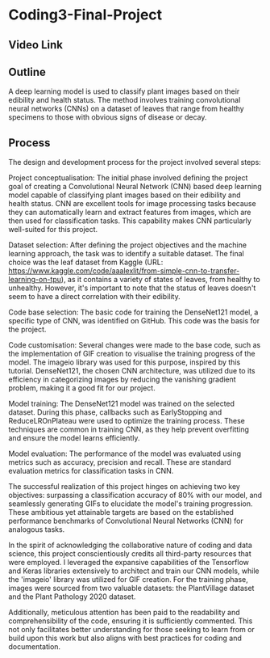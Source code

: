 # Coding3-Final-Project
## Video Link

## Outline
A deep learning model is used to classify plant images based on their edibility and health status. The method involves training convolutional neural networks (CNNs) on a dataset of leaves that range from healthy specimens to those with obvious signs of disease or decay.


## Process
The design and development process for the project involved several steps:

Project conceptualisation: The initial phase involved defining the project goal of creating a Convolutional Neural Network (CNN) based deep learning model capable of classifying plant images based on their edibility and health status. CNN are excellent tools for image processing tasks because they can automatically learn and extract features from images, which are then used for classification tasks. This capability makes CNN particularly well-suited for this project.

Dataset selection: After defining the project objectives and the machine learning approach, the task was to identify a suitable dataset. The final choice was the leaf dataset from Kaggle (URL: https://www.kaggle.com/code/aaalexlit/from-simple-cnn-to-transfer-learning-on-tpu), as it contains a variety of states of leaves, from healthy to unhealthy. However, it's important to note that the status of leaves doesn't seem to have a direct correlation with their edibility.

Code base selection: The basic code for training the DenseNet121 model, a specific type of CNN, was identified on GitHub. This code was the basis for the project.

Code customisation: Several changes were made to the base code, such as the implementation of GIF creation to visualise the training progress of the model. The imageio library was used for this purpose, inspired by this tutorial. DenseNet121, the chosen CNN architecture, was utilized due to its efficiency in categorizing images by reducing the vanishing gradient problem, making it a good fit for our project.

Model training: The DenseNet121 model was trained on the selected dataset. During this phase, callbacks such as EarlyStopping and ReduceLROnPlateau were used to optimize the training process. These techniques are common in training CNN, as they help prevent overfitting and ensure the model learns efficiently.

Model evaluation: The performance of the model was evaluated using metrics such as accuracy, precision and recall. These are standard evaluation metrics for classification tasks in CNN. 

The successful realization of this project hinges on achieving two key objectives: surpassing a classification accuracy of 80% with our model, and seamlessly generating GIFs to elucidate the model's training progression. These ambitious yet attainable targets are based on the established performance benchmarks of Convolutional Neural Networks (CNN) for analogous tasks.

In the spirit of acknowledging the collaborative nature of coding and data science, this project conscientiously credits all third-party resources that were employed. I leveraged the expansive capabilities of the Tensorflow and Keras libraries extensively to architect and train our CNN models, while the 'imageio' library was utilized for GIF creation. For the training phase, images were sourced from two valuable datasets: the PlantVillage dataset and the Plant Pathology 2020 dataset.

Additionally, meticulous attention has been paid to the readability and comprehensibility of the code, ensuring it is sufficiently commented. This not only facilitates better understanding for those seeking to learn from or build upon this work but also aligns with best practices for coding and documentation.
